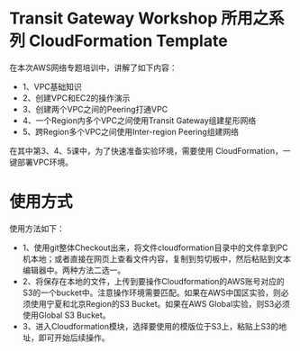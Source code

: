 # Transit Gateway Workshop 所用之系列 CloudFormation Template

在本次AWS网络专题培训中，讲解了如下内容：

- 1、VPC基础知识
- 2、创建VPC和EC2的操作演示
- 3、创建两个VPC之间的Peering打通VPC
- 4、一个Region内多个VPC之间使用Transit Gateway组建星形网络
- 5、跨Region多个VPC之间使用Inter-region Peering组建网络

在其中第3、4、5课中，为了快速准备实验环境，需要使用 CloudFormation，一键部署VPC环境。

# 使用方式

使用方法如下：

- 1、使用git整体Checkout出来，将文件cloudformation目录中的文件拿到PC机本地；或者直接在网页上查看文件内容，复制到剪切板中，然后粘贴到文本编辑器中。两种方法二选一。
- 2、将保存在本地的文件，上传到要操作Cloudformation的AWS账号对应的S3的一个bucket中。注意操作环境需要匹配。如果在AWS中国区实验，则必须使用宁夏和北京Region的S3 Bucket。如果在AWS Global实验，则S3必须使用Global S3 Bucket。
- 3、进入Cloudformation模块，选择要使用的模版位于S3上，粘贴上S3的地址，即可开始后续操作。
